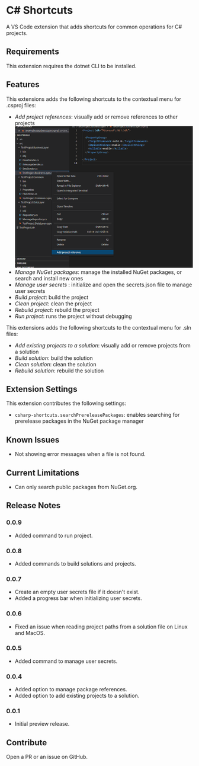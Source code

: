 # C# Shortcuts
A VS Code extension that adds shortcuts for common operations for C# projects.

## Requirements

This extension requires the dotnet CLI to be installed.

## Features
This extensions adds the following shortcuts to the contextual menu for .csproj files:
- _Add project references_: visually add or remove references to other projects
![add project reference](images/add-project-reference-context-menu.png)
- _Manage NuGet packages_: manage the installed NuGet packages, or search and install new ones
- _Manage user secrets_ : initialize and open the secrets.json file to manage user secrets
- _Build project_: build the project
- _Clean project_: clean the project
- _Rebuild project_: rebuild the project
- _Run project_: runs the project without debugging

This extensions adds the following shortcuts to the contextual menu for .sln files:
- _Add existing projects to a solution_: visually add or remove projects from a solution
- _Build solution_: build the solution
- _Clean solution_: clean the solution
- _Rebuild solution_: rebuild the solution

## Extension Settings

This extension contributes the following settings:

- `csharp-shortcuts.searchPrereleasePackages`: enables searching for prerelease packages in the NuGet package manager

## Known Issues

- Not showing error messages when a file is not found.

## Current Limitations

- Can only search public packages from NuGet.org.

## Release Notes

### 0.0.9

- Added command to run project.

### 0.0.8

- Added commands to build solutions and projects.

### 0.0.7

- Create an empty user secrets file if it doesn't exist.
- Added a progress bar when initializing user secrets.

### 0.0.6

- Fixed an issue when reading project paths from a solution file on Linux and MacOS.

### 0.0.5

- Added command to manage user secrets.

### 0.0.4

- Added option to manage package references.
- Added option to add existing projects to a solution.

### 0.0.1

- Initial preview release.

## Contribute

Open a PR or an issue on GitHub.